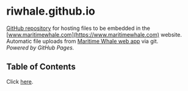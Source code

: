 # riwhale.github.io
[GitHub repository](https://github.com/riwhale/riwhale.github.io/) for hosting files to be embedded in the [www.maritimewhale.com](https://www.maritimewhale.com) website.
<br/>Automatic file uploads from [Maritime Whale web app](https://github.com/maritime-whale/maritime-whale) via git.
<br/>*Powered by GitHub Pages.*

## Table of Contents
Click [here](https://riwhale.github.io/contents.html).
